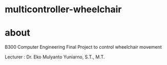 # multicontroller-wheelchair

# about
B300 Computer Engineering Final Project to control wheelchair movement

Lecturer :
Dr. Eko Mulyanto Yuniarno, S.T., M.T.

